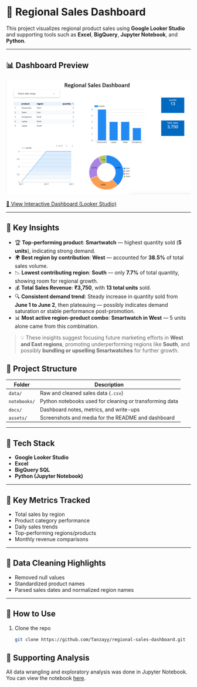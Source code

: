 # 🧭 Regional Sales Dashboard

This project visualizes regional product sales using **Google Looker Studio** and supporting tools such as **Excel**, **BigQuery**, **Jupyter Notebook**, and **Python**.


---

## 📊 Dashboard Preview

![Dashboard Screenshot](assets/dashboard.png)

[🔗 View Interactive Dashboard (Looker Studio)](https://lookerstudio.google.com/reporting/5d27f979-9835-4600-83e7-9c4fa90a9fc4)

---
## 📌 Key Insights

- 🏆 **Top-performing product**: **Smartwatch** — highest quantity sold (**5 units**), indicating strong demand.
- 🌍 **Best region by contribution**: **West** — accounted for **38.5%** of total sales volume.
- 📉 **Lowest contributing region**: **South** — only **7.7%** of total quantity, showing room for regional growth.
- 💰 **Total Sales Revenue**: **₹3,750**, with **13 total units** sold.
- 🔍 **Consistent demand trend**: Steady increase in quantity sold from **June 1 to June 2**, then plateauing — possibly indicates demand saturation or stable performance post-promotion.
- 📊 **Most active region-product combo**: **Smartwatch in West** — 5 units alone came from this combination.

> 💡 These insights suggest focusing future marketing efforts in **West and East regions**, promoting underperforming regions like **South**, and possibly **bundling or upselling Smartwatches** for further growth.

## 📁 Project Structure

| Folder        | Description                                              |
|---------------|----------------------------------------------------------|
| `data/`       | Raw and cleaned sales data (`.csv`)                      |
| `notebooks/`  | Python notebooks used for cleaning or transforming data |
| `docs/`       | Dashboard notes, metrics, and write-ups                  |
| `assets/`     | Screenshots and media for the README and dashboard       |

---

## 🔧 Tech Stack

- **Google Looker Studio**
- **Excel**
- **BigQuery SQL**
- **Python (Jupyter Notebook)**

---

## 📌 Key Metrics Tracked

- Total sales by region
- Product category performance
- Daily sales trends
- Top-performing regions/products
- Monthly revenue comparisons

---

## 🧹 Data Cleaning Highlights

- Removed null values
- Standardized product names
- Parsed sales dates and normalized region names

---

## 🚀 How to Use

1. Clone the repo  
   ```bash
   git clone https://github.com/Tanzayy/regional-sales-dashboard.git
## 📓 Supporting Analysis

All data wrangling and exploratory analysis was done in Jupyter Notebook.  
You can view the notebook [here](data-cleaning.ipynb).

  
